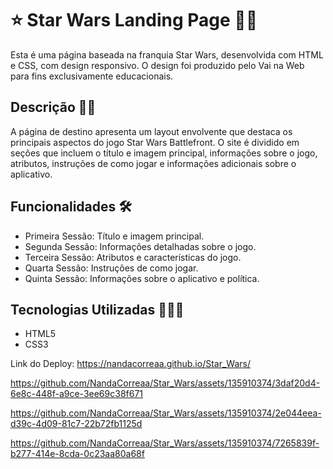# ⭐ Star Wars Landing Page 🌌🔫

Esta é uma página baseada na franquia Star Wars, desenvolvida com HTML e CSS, com design responsivo. O design foi produzido pelo Vai na Web para fins exclusivamente educacionais.

## Descrição ✍🏻

A página de destino apresenta um layout envolvente que destaca os principais aspectos do jogo Star Wars Battlefront. O site é dividido em seções que incluem o título e imagem principal, informações sobre o jogo, atributos, instruções de como jogar e informações adicionais sobre o aplicativo.

##  Funcionalidades 🛠️

<ul>
    <li>Primeira Sessão: Título e imagem principal.</li>
    <li>Segunda Sessão: Informações detalhadas sobre o jogo.</li>
    <li>Terceira Sessão: Atributos e características do jogo.</li>
    <li>Quarta Sessão: Instruções de como jogar.</li>
    <li>Quinta Sessão: Informações sobre o aplicativo e política.</li>
</ul>


##  Tecnologias Utilizadas 👩🏻‍💻
<ul>
    <li>HTML5</li>
    <li>CSS3</li>
</ul>

Link do Deploy: https://nandacorreaa.github.io/Star_Wars/

https://github.com/NandaCorreaa/Star_Wars/assets/135910374/3daf20d4-6e8c-448f-a9ce-3ee69c38f671


https://github.com/NandaCorreaa/Star_Wars/assets/135910374/2e044eea-d39c-4d09-81c7-22b72fb1125d


https://github.com/NandaCorreaa/Star_Wars/assets/135910374/7265839f-b277-414e-8cda-0c23aa80a68f




